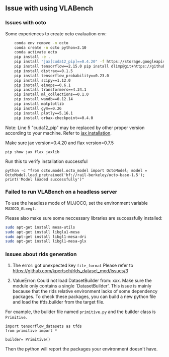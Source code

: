 ## Issue with using VLABench

### Issues with octo
Some experiences to create octo evaluation env:
```sh
    conda env remove -n octo
    conda create -n octo python=3.10
    conda activate octo
    pip install -e .
    pip install "jax[cuda12_pip]==0.4.20" -f https://storage.googleapis.com/jax-releases/jax_cuda_releases.html flax==0.7.5 
    pip install tensorflow==2.15.0 pip install dlimp@git+https://github.com/kvablack/dlimp@5edaa4691567873d495633f2708982b42edf1972 
    pip install distrax==0.1.5 
    pip install tensorflow_probability==0.23.0 
    pip install scipy==1.12.0 
    pip install einops==0.6.1
    pip install transformers==4.34.1 
    pip install ml_collections==0.1.0 
    pip install wandb==0.12.14 
    pip install matplotlib 
    pip install gym==0.26 
    pip install plotly==5.16.1
    pip install orbax-checkpoint==0.4.0
```
Note: Line 5 "cuda12_pip" may be replaced by other proper version according to your machine. Refer to  [jax installation](https://jax.readthedocs.io/en/latest/installation.html#nvidia-gpu).

Make sure jax version=0.4.20 and flax version=0.7.5

    pip show jax flax jaxlib

Run this to verify installation successful

    python -c "from octo.model.octo_model import OctoModel; model = OctoModel.load_pretrained('hf://rail-berkeley/octo-base-1.5'); print('Model loaded successfully')"

### Failed to run VLABench on a headless server

To use the headless mode of MUJOCO, set the environment variable `MUJOCO_GL=egl`.

Please also make sure some neccessary libraries are successfully installed:
```sh
sudo apt-get install mesa-utils  
sudo apt-get install libglu1-mesa  
sudo apt-get install libgl1-mesa-dri  
sudo apt-get install libgl1-mesa-glx
```

### Issues about rlds generation
1. The error: got unexpected key `file_format`
Please refer to https://github.com/kpertsch/rlds_dataset_mod/issues/3

2. ValueError: Could not load DatasetBuilder from: xxx. Make sure the module only contains a single `DatasetBuilder'.
This issue is mainly because that the rlds relative environment lacks of some dependency packages.
To check these packages, you can build a new python file and load the tfds.builder from the target file.

For example, the builder file named `primitive.py` and the builder class is `Primitive`.
```
import tensorflow_datasets as tfds
from primitive import *

builder= Primitive()
```
Then the python will report the packages your environment doesn't have.